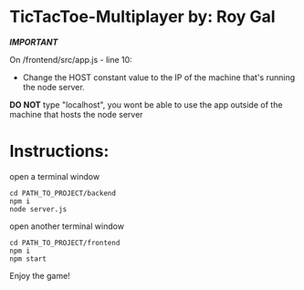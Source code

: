 # TicTacToe-Multiplayer by: Roy Gal

***IMPORTANT***

On /frontend/src/app.js - line 10:

- Change the HOST constant value to the IP of the machine that's running the node server.

**DO NOT** type "localhost", you wont be able to use the app outside of the machine that hosts the node server

# Instructions:
open a terminal window
```
cd PATH_TO_PROJECT/backend
npm i
node server.js
```

open another terminal window
```
cd PATH_TO_PROJECT/frontend
npm i
npm start
```

Enjoy the game!